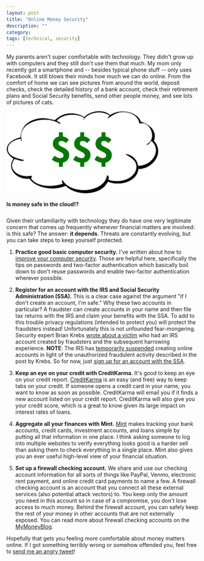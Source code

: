 ```yaml
---
layout: post
title: "Online Money Security"
description: ""
category: 
tags: [technical, security]
---
```


My parents aren't super comfortable with technology. They didn't grow up with computers and they still don't use them that much. My mom only recently got a smartphone and -- besides typical phone stuff -- only uses Facebook. It still blows their minds how much we can do online. From the comfort of home we can see pictures from around the world, deposit checks, check the detailed history of a bank account, check their retirement plans and Social Security benefits, send other people money, and see lots of pictures of cats.

<div>
	<img class="rounded-corners" style="max-width: 400px; border: 0px;" src="/assets/images/posts/2015-11-20/cmoney.png"/>
	<p class="caption-text" style="line-height: 1.5em; margin-bottom: 24px;"><strong>Is money safe in the cloud!?</strong></p>
</div>

Given their unfamiliarity with technology they do have one very legitimate concern that comes up frequently whenever financial matters are involved: is this safe? The answer: **it depends**. Threats are constantly evolving, but you can take steps to keep yourself protected.  

1. **Practice good basic computer security.** I've written about how to [improve your computer security][1]. Those are helpful here, specifically the tips on passwords and two-factor authentication which basically boil down to don't reuse passwords and enable two-factor authentication wherever possible.

2. **Register for an account with the IRS and Social Security Administration (SSA).** This is a clear case against the argument "if I don't create an account, I'm safe." Why these two accounts in particular? A fraudster can create accounts in your name and then file tax returns with the IRS and claim your benefits with the SSA. To add to this trouble privacy regulations (intended to protect you) will protect the fraudsters instead! Unfortunately this is not unfounded fear-mongering. Security expert Brian Krebs [wrote about a victim][2] who had an IRS account created by fraudsters and the subsequent harrowing experience. **NOTE**: The IRS has [temporarily suspended][6] creating online accounts in light of the unauthorized fraudulent activity described in the post by Krebs. So for now, just [sign up for an account with the SSA][7]. 

3. **Keep an eye on your credit with CreditKarma.** It's good to keep an eye on your credit report. [CreditKarma][3] is an easy (and free) way to keep tabs on your credit. If someone opens a credit card in your name, you want to know as soon as possible. CreditKarma will email you if it finds a new account listed on your credit report. CreditKarma will also give you your credit score, which is a great to know given its large impact on interest rates of loans.  

4. **Aggregate all your finances with Mint.** [Mint][4] makes tracking your bank accounts, credit cards, investment accounts, and loans simple by putting all that information in one place. I think asking someone to log into multiple websites to verify everything looks good is a harder sell than asking them to check everything in a single place. Mint also gives you an ever useful high-level view of your financial situation.

5. **Set up a firewall checking account.** We share and use our checking account information for all sorts of things like PayPal, Venmo, electronic rent payment, and online credit card payments to name a few. A firewall checking account is an account that you connect all these external services (also potential attack vectors) to. You keep only the amount you need in this account so in case of a compromise, you don't lose access to much money. Behind the firewall account, you can safely keep the rest of your money in other accounts that are not externally exposed. You can read more about firewall checking accounts on the [MyMoneyBlog][5].

Hopefully that gets you feeling more comfortable about money matters online. If I got something terribly wrong or somehow offended you, feel free to [send me an angry tweet](https://twitter.com/markmcerqueira)!

[1]: http://mark.gg/2015/09/22/computer-security-basics/
[2]: http://krebsonsecurity.com/2015/03/sign-up-at-irs-gov-before-crooks-do-it-for-you/
[3]: https://www.creditkarma.com/
[4]: http://www.mint.com/
[5]: http://www.mymoneyblog.com/setting-up-buffer-firewall-bank-accounts.html
[6]: https://www.irs.gov/uac/Newsroom/IRS-Statement-on-the-Get-Transcript-Application
[7]: https://secure.ssa.gov/RIL/SiView.do
